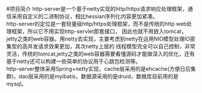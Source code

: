 #项目简介
http-server是一个基于netty实现的http/https请求响应处理框架，通信采用自定义的二进制协议，相比hessian序列化内容更加紧凑。<br/>
http-server的定位是一套轻量级http/https处理框架，而不是传统的http web处理框架，所以它不用实现http-servlet那套接口，
因此也就不用嵌入tomcat，jetty之类的web容器。用netty去实现，主要考虑到netty在运用NIO模型处理IO密集型的高并发请求效果更加，其次netty上层的
线程模型完全可以自己控制，非常灵活，传统的tomcat,jetty之类的web容器需要看懂源码才能做深入的优化，还有基于netty还可以构建一些简单的协议用于心跳包检测等。<br/>
http-server整体采用Spring+netty实现，cache层采用的是ehcache(方便日后集群)，dao层采用的是myibatis，数据源采用的是druid，数据库目前用的是mysql。
